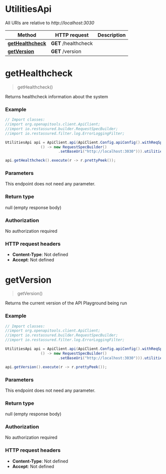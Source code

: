 # UtilitiesApi

All URIs are relative to *http://localhost:3030*

Method | HTTP request | Description
------------- | ------------- | -------------
[**getHealthcheck**](UtilitiesApi.md#getHealthcheck) | **GET** /healthcheck | 
[**getVersion**](UtilitiesApi.md#getVersion) | **GET** /version | 


<a name="getHealthcheck"></a>
# **getHealthcheck**
> getHealthcheck()



Returns healthcheck information about the system

### Example
```java
// Import classes:
//import org.openapitools.client.ApiClient;
//import io.restassured.builder.RequestSpecBuilder;
//import io.restassured.filter.log.ErrorLoggingFilter;

UtilitiesApi api = ApiClient.api(ApiClient.Config.apiConfig().withReqSpecSupplier(
                () -> new RequestSpecBuilder()
                        .setBaseUri("http://localhost:3030"))).utilities();

api.getHealthcheck().execute(r -> r.prettyPeek());
```

### Parameters
This endpoint does not need any parameter.

### Return type

null (empty response body)

### Authorization

No authorization required

### HTTP request headers

 - **Content-Type**: Not defined
 - **Accept**: Not defined

<a name="getVersion"></a>
# **getVersion**
> getVersion()



Returns the current version of the API Playground being run

### Example
```java
// Import classes:
//import org.openapitools.client.ApiClient;
//import io.restassured.builder.RequestSpecBuilder;
//import io.restassured.filter.log.ErrorLoggingFilter;

UtilitiesApi api = ApiClient.api(ApiClient.Config.apiConfig().withReqSpecSupplier(
                () -> new RequestSpecBuilder()
                        .setBaseUri("http://localhost:3030"))).utilities();

api.getVersion().execute(r -> r.prettyPeek());
```

### Parameters
This endpoint does not need any parameter.

### Return type

null (empty response body)

### Authorization

No authorization required

### HTTP request headers

 - **Content-Type**: Not defined
 - **Accept**: Not defined

